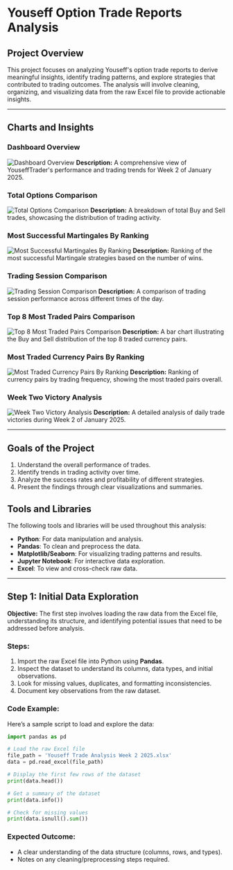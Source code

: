 # Youseff Option Trade Reports Analysis

## Project Overview

This project focuses on analyzing Youseff's option trade reports to derive meaningful insights, identify trading patterns, and explore strategies that contributed to trading outcomes. The analysis will involve cleaning, organizing, and visualizing data from the raw Excel file to provide actionable insights.

---

## Charts and Insights

### Dashboard Overview
![Dashboard Overview](Dashboard.jpg "YouseffTrader Analysis Dashboard")
**Description:** A comprehensive view of YouseffTrader's performance and trading trends for Week 2 of January 2025.

### Total Options Comparison
![Total Options Comparison](Option_Comparison.jpg "Total Options Comparison")
**Description:** A breakdown of total Buy and Sell trades, showcasing the distribution of trading activity.

### Most Successful Martingales By Ranking
![Most Successful Martingales By Ranking](Martingale_Ranking.jpg "Most Successful Martingales By Ranking")
**Description:** Ranking of the most successful Martingale strategies based on the number of wins.

### Trading Session Comparison
![Trading Session Comparison](Session_Comparision.jpg "Trading Session Comparison")
**Description:** A comparison of trading session performance across different times of the day.

### Top 8 Most Traded Pairs Comparison
![Top 8 Most Traded Pairs Comparison](Top_8_Pairs.jpg "Top 8 Most Traded Pairs Comparison")
**Description:** A bar chart illustrating the Buy and Sell distribution of the top 8 traded currency pairs.

### Most Traded Currency Pairs By Ranking
![Most Traded Currency Pairs By Ranking](Currency_Pair_Ranking.jpg "Most Traded Currency Pairs By Ranking")
**Description:** Ranking of currency pairs by trading frequency, showing the most traded pairs overall.

### Week Two Victory Analysis
![Week Two Victory Analysis](Week_Two_Victory.jpg "Week Two Victory Analysis")
**Description:** A detailed analysis of daily trade victories during Week 2 of January 2025.

---


## Goals of the Project

1. Understand the overall performance of trades.
2. Identify trends in trading activity over time.
3. Analyze the success rates and profitability of different strategies.
4. Present the findings through clear visualizations and summaries.

## Tools and Libraries

The following tools and libraries will be used throughout this analysis:

- **Python**: For data manipulation and analysis.
- **Pandas**: To clean and preprocess the data.
- **Matplotlib/Seaborn**: For visualizing trading patterns and results.
- **Jupyter Notebook**: For interactive data exploration.
- **Excel**: To view and cross-check raw data.

---

## Step 1: Initial Data Exploration

**Objective:** The first step involves loading the raw data from the Excel file, understanding its structure, and identifying potential issues that need to be addressed before analysis.

### Steps:
1. Import the raw Excel file into Python using **Pandas**.
2. Inspect the dataset to understand its columns, data types, and initial observations.
3. Look for missing values, duplicates, and formatting inconsistencies.
4. Document key observations from the raw dataset.

### Code Example:
Here’s a sample script to load and explore the data:

```python
import pandas as pd

# Load the raw Excel file
file_path = 'Youseff Trade Analysis Week 2 2025.xlsx'
data = pd.read_excel(file_path)

# Display the first few rows of the dataset
print(data.head())

# Get a summary of the dataset
print(data.info())

# Check for missing values
print(data.isnull().sum())
```

### Expected Outcome:
- A clear understanding of the data structure (columns, rows, and types).
- Notes on any cleaning/preprocessing steps required.
